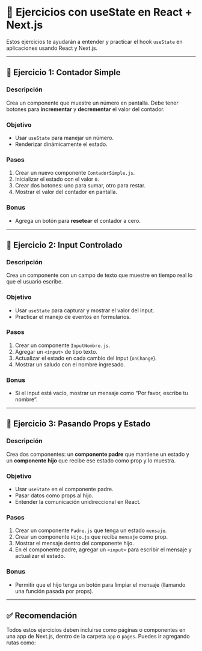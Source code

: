 # 🧪 Ejercicios con useState en React + Next.js

Estos ejercicios te ayudarán a entender y practicar el hook `useState` en aplicaciones usando React y Next.js.

---

## 📘 Ejercicio 1: Contador Simple

### Descripción
Crea un componente que muestre un número en pantalla. Debe tener botones para **incrementar** y **decrementar** el valor del contador.

### Objetivo
- Usar `useState` para manejar un número.
- Renderizar dinámicamente el estado.

### Pasos
1. Crear un nuevo componente `ContadorSimple.js`.
2. Inicializar el estado con el valor `0`.
3. Crear dos botones: uno para sumar, otro para restar.
4. Mostrar el valor del contador en pantalla.

### Bonus
- Agrega un botón para **resetear** el contador a cero.

---

## 📘 Ejercicio 2: Input Controlado

### Descripción
Crea un componente con un campo de texto que muestre en tiempo real lo que el usuario escribe.

### Objetivo
- Usar `useState` para capturar y mostrar el valor del input.
- Practicar el manejo de eventos en formularios.

### Pasos
1. Crear un componente `InputNombre.js`.
2. Agregar un `<input>` de tipo texto.
3. Actualizar el estado en cada cambio del input (`onChange`).
4. Mostrar un saludo con el nombre ingresado.

### Bonus
- Si el input está vacío, mostrar un mensaje como “Por favor, escribe tu nombre”.

---

## 📘 Ejercicio 3: Pasando Props y Estado

### Descripción
Crea dos componentes: un **componente padre** que mantiene un estado y un **componente hijo** que recibe ese estado como prop y lo muestra.

### Objetivo
- Usar `useState` en el componente padre.
- Pasar datos como props al hijo.
- Entender la comunicación unidireccional en React.

### Pasos
1. Crear un componente `Padre.js` que tenga un estado `mensaje`.
2. Crear un componente `Hijo.js` que reciba `mensaje` como prop.
3. Mostrar el mensaje dentro del componente hijo.
4. En el componente padre, agregar un `<input>` para escribir el mensaje y actualizar el estado.

### Bonus
- Permitir que el hijo tenga un botón para limpiar el mensaje (llamando una función pasada por props).

---

## ✅ Recomendación

Todos estos ejercicios deben incluirse como páginas o componentes en una app de Next.js, dentro de la carpeta `app` o `pages`. Puedes ir agregando rutas como:

